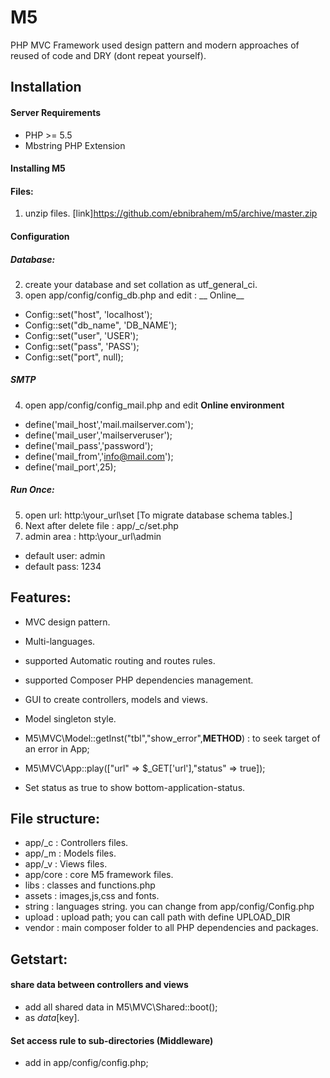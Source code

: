 # M5
PHP MVC Framework used design pattern and modern approaches of reused of code and DRY (dont repeat yourself).

## Installation

#### Server Requirements
- PHP >= 5.5
- Mbstring PHP Extension

#### Installing M5
#### Files:
1. unzip files.
[link]https://github.com/ebnibrahem/m5/archive/master.zip
#### Configuration

##### Database:
2. create your database and set collation as utf_general_ci.
3. open app/config/config_db.php and edit :
__ Online__
- Config::set("host", 'localhost');
- Config::set("db_name", 'DB_NAME');
- Config::set("user", 'USER');
- Config::set("pass", 'PASS');
- Config::set("port", null);

##### SMTP
4. open app/config/config_mail.php and edit
__Online environment__
- define('mail_host','mail.mailserver.com');
- define('mail_user','mailserveruser');
- define('mail_pass','password');
- define('mail_from','info@mail.com');
- define('mail_port',25);

##### Run Once:
5. open url: http:\\your_url\set  [To migrate database schema tables.]
6. Next after delete file : app/_c/set.php
7. admin area : http:\\your_url\admin
- default user: admin
- default pass: 1234

## Features:
- MVC design pattern.
- Multi-languages.
- supported Automatic routing and routes rules.
- supported Composer PHP dependencies management.
- GUI to create controllers, models and views.

- Model singleton style.
- M5\MVC\Model::getInst("tbl","show_error",__METHOD__) : to seek target of an error in App;

- M5\MVC\App::play(["url" => $_GET['url'],"status" => true]);
- Set status as true to show bottom-application-status.


## File structure:

- app/_c   : Controllers files.
- app/_m   : Models files.
- app/_v   : Views files.
- app/core : core M5 framework files.
- libs     : classes and functions.php
- assets   : images,js,css and fonts.
- string   : languages string. you can change from  app/config/Config.php
- upload   : upload path; you can call path with define UPLOAD_DIR
- vendor   : main composer folder to all PHP dependencies and packages.

## Getstart:

#### share data between controllers and views
- add all shared data in M5\MVC\Shared::boot();
- as $data[$key].

#### Set access rule to sub-directories (Middleware)
- add  in app/config/config.php;



